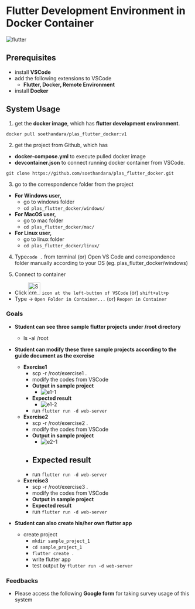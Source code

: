 # Flutter Development Environment in Docker Container
![flutter](https://github.com/soethandara/plas_flutter_docker/assets/148550611/26af9f16-4306-47be-ac17-36ad895f4185)

## Prerequisites 
- install **VSCode**
- add the following extensions to VSCode
  - **Flutter, Docker, Remote Environment**
- install **Docker**
  
## System Usage
1. get the **docker image**, which has **flutter development environment**. 
```
docker pull soethandara/plas_flutter_docker:v1
```

2. get the project from Github, which has
- **docker-compose.yml** to execute pulled docker image
- **devcontainer.json** to connect running docker container from VSCode.
```
git clone https://github.com/soethandara/plas_flutter_docker.git
```

3. go to the correspondence folder from the project
- **For Windows user,**
  - go to windows folder
  - ```cd plas_flutter_docker/windows/```
- **For MacOS user,**
  - go to mac folder
  - ```cd plas_flutter_docker/mac/```
- **For Linux user,**
  - go to linux folder
  - ```cd plas_flutter_docker/linux/```

4. Type```code .``` from terminal (or) Open VS Code and correspondence folder manually according to your OS (eg. plas_flutter_docker/windows)

6. Connect to container
  - Click <img width="33" alt="Screenshot 2023-10-26 at 22 41 49" src="https://github.com/soethandara/plas_flutter_docker/assets/148550611/67707f4d-ba87-464d-abad-31421b524253">
 ```icon at the left-button of VSCode``` (or) ```shift+alt+p ```
  - Type -> ```Open Folder in Container...``` (or) ```Reopen in Container ```

### Goals
- **Student can see three sample flutter projects under /root directory**
  - ls -al /root
- **Student can modify these three sample projects according to the guide document as the exercise**
  - **Exercise1**
    - scp -r /root/exercise1 .
    - modify the codes from VSCode
    - **Output in sample project**
      - ![e1-1](https://github.com/soethandara/plas_flutter_docker/assets/148550611/b5d161b5-a06c-4f94-b70e-00be93a89818)
    - **Expected result**
      - ![e1-2](https://github.com/soethandara/plas_flutter_docker/assets/148550611/f4d9f6d1-e5da-49ac-8f6e-4427c4fe04c1)
    - run ```flutter run -d web-server```
  - **Exercise2**
    - scp -r /root/exercise2 .
    - modify the codes from VSCode
    - **Output in sample project**
        - ![e2-1](https://github.com/soethandara/plas_flutter_docker/assets/148550611/f6420c70-d36c-4552-9214-4dd8cb9daac5)
    - **Expected result**
        - 
    - run ```flutter run -d web-server```
  - **Exercise3**
    - scp -r /root/exercise3 .
    - modify the codes from VSCode
    - **Output in sample project**
    - **Expected result**
    - run ```flutter run -d web-server```
      
- **Student can also create his/her own flutter app**
  - create project
    - ```mkdir sample_project_1```
    - ```cd sample_project_1```
    - ```flutter create .```
    - write flutter app
    - test output by ```flutter run -d web-server```

### Feedbacks
- Please access the following **Google form** for taking survey usage of this system
